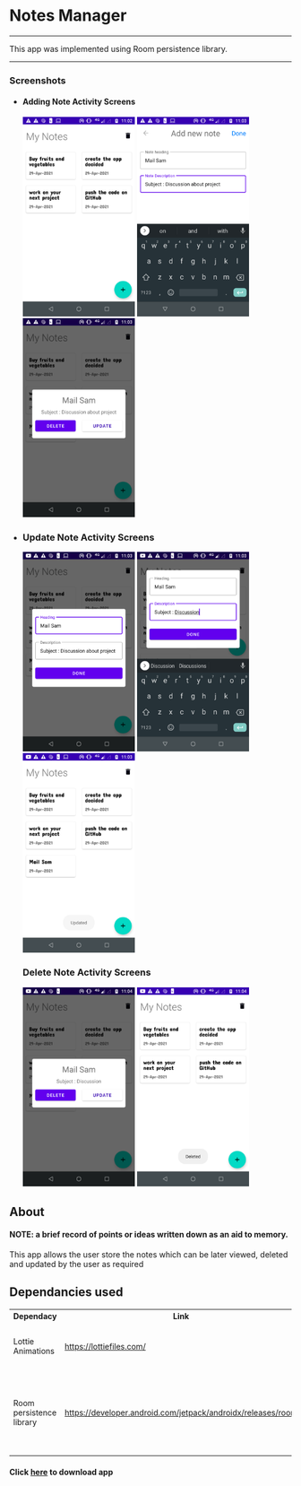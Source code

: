 <h1>Notes Manager</h1>
<hr>
<p>This app was implemented using Room persistence library.</p>
<hr>
<h3>Screenshots</h3>
<ul>
<li><h4>Adding Note Activity Screens</h4>
 <img src="https://github.com/TheEagerLearner/Notes_Manager/blob/master/ResourcesForReadMe/open.png" width="200"/>
 <img src="https://github.com/TheEagerLearner/Notes_Manager/blob/master/ResourcesForReadMe/add.png" width="200"/>
 <img src="https://github.com/TheEagerLearner/Notes_Manager/blob/master/ResourcesForReadMe/view.png" width="200"/>
</li>
<li>
<h3>Update Note Activity Screens</h3>
<img src="https://github.com/TheEagerLearner/Notes_Manager/blob/master/ResourcesForReadMe/update.png" width="200"/>
<img src="https://github.com/TheEagerLearner/Notes_Manager/blob/master/ResourcesForReadMe/updating.png" width="200"/>
<img src="https://github.com/TheEagerLearner/Notes_Manager/blob/master/ResourcesForReadMe/afterupdate.png" width="200"/>
</li>
<h3>Delete Note Activity Screens</h3>
<img src="https://github.com/TheEagerLearner/Notes_Manager/blob/master/ResourcesForReadMe/delete.png" width="200"/>
<img src="https://github.com/TheEagerLearner/Notes_Manager/blob/master/ResourcesForReadMe/afterdelete.png" width="200"/>
</li>
</ul>

<h2>About</h2>
<p><h4>NOTE: a brief record of points or ideas written down as an aid to memory.</h4></p>
<p>This app allows the user store the notes which can be later viewed, deleted and updated by the user as required</p>

<h2>Dependancies used</h2>
<table>
  <tr>
  <th>Dependacy</th><th>Link</th>
    <th>Code</th>
  </tr>
  <tr>
    <td>Lottie Animations</td>
    <td><a href="https://lottiefiles.com/">https://lottiefiles.com/</a></td>
    <td><code>def lottieVersion = "3.4.0"</code>
      <p><code>implementation "com.airbnb.android:lottie:$lottieVersion"</code></p>
</td>
  </tr>
    <tr>
    <td>Room persistence library</td>
    <td><a href="https://developer.android.com/jetpack/androidx/releases/room/">https://developer.android.com/jetpack/androidx/releases/room</a></td>
    <td><code>def room_version = "1.1.1"</code>
      <p><code>    implementation "android.arch.persistence.room:runtime:$room_version"
    annotationProcessor "android.arch.persistence.room:compiler:$room_version"
    testImplementation "android.arch.persistence.room:testing:$room_version"</code></p>
</td>
  </tr>
</table>

<h4>Click <a href="https://github.com/TheEagerLearner/Notes_Manager/blob/master/ResourcesForReadMe/app-debug.apk?raw=true">here</a> to download app</h4>
